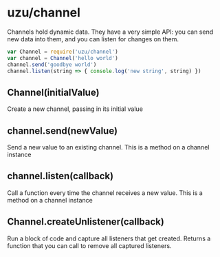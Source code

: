 
# uzu/channel

Channels hold dynamic data. They have a very simple API: you can send new data into them, and you can listen for changes on them.

```js
var Channel = require('uzu/channel')
var channel = Channel('hello world')
channel.send('goodbye world')
channel.listen(string => { console.log('new string', string) })
```

## Channel(initialValue)

Create a new channel, passing in its initial value

## channel.send(newValue)

Send a new value to an existing channel. This is a method on a channel instance

## channel.listen(callback)

Call a function every time the channel receives a new value. This is a method on a channel instance

## Channel.createUnlistener(callback)

Run a block of code and capture all listeners that get created. Returns a function that you can call to remove all captured listeners.

